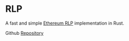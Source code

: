 # RLP

A fast and simple [Ethereum RLP][rlp] implementation in Rust.

[rlp]: https://ethereum.org/en/developers/docs/data-structures-and-encoding/rlp

Github [Repository]

[Repository]: https://github.com/alloy-rs/rlp